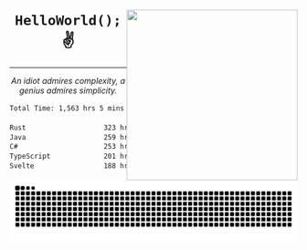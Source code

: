 <div text-align="center">
    <img src="https://i.imgur.com/h1q15Kt.gife" align="right" width="299" height="299">
    <h1 align="center"><code>HelloWorld();</code> ✌️</h1>
    <hr>
    <p align="center"><i>An idiot admires complexity, a genius admires simplicity.</i></p>
</div>

<!--START_SECTION:waka-->

```txt
Total Time: 1,563 hrs 5 mins

Rust                   323 hrs 45 mins █████░░░░░░░░░░░░░░░░░░░░   19.44 %
Java                   259 hrs 14 mins ████░░░░░░░░░░░░░░░░░░░░░   15.56 %
C#                     253 hrs 6 mins  ███▓░░░░░░░░░░░░░░░░░░░░░   15.19 %
TypeScript             201 hrs 23 mins ███░░░░░░░░░░░░░░░░░░░░░░   12.09 %
Svelte                 188 hrs 10 mins ██▓░░░░░░░░░░░░░░░░░░░░░░   11.30 %
```

<!--END_SECTION:waka-->

<picture>
  <source media="(prefers-color-scheme: dark)" srcset="https://raw.githubusercontent.com/Somfic/Somfic/main/github-contribution-grid-snake-dark.svg">
  <source media="(prefers-color-scheme: light)" srcset="https://raw.githubusercontent.com/Somfic/Somfic/main/github-contribution-grid-snake.svg">
  <img alt="github contribution grid snake animation" src="https://raw.githubusercontent.com/Somfic/Somfic/main/github-contribution-grid-snake.svg">
</picture>
